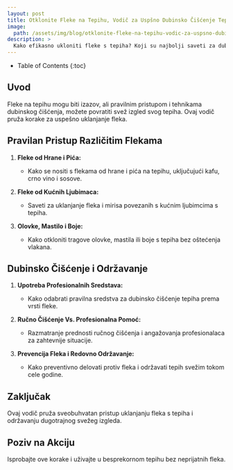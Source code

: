 ```yaml
---
layout: post
title: Otklonite Fleke na Tepihu, Vodič za Uspšno Dubinsko Čišćenje Tepiha
image: 
  path: /assets/img/blog/otklonite-fleke-na-tepihu-vodic-za-uspsno-dubinsko-ciscenje-tepiha_dubinsko_pranje_ba.jpg
description: >
  Kako efikasno ukloniti fleke s tepiha? Koji su najbolji saveti za dubinsko čišćenje tepiha? Kako održavati svež izgled tepiha tokom cele godine?
---
```



- Table of Contents
{:toc}


## Uvod

Fleke na tepihu mogu biti izazov, ali pravilnim pristupom i tehnikama dubinskog čišćenja, možete povratiti svež izgled svog tepiha. Ovaj vodič pruža korake za uspešno uklanjanje fleka.

## Pravilan Pristup Različitim Flekama

1. **Fleke od Hrane i Pića:**
   - Kako se nositi s flekama od hrane i pića na tepihu, uključujući kafu, crno vino i sosove.

2. **Fleke od Kućnih Ljubimaca:**
   - Saveti za uklanjanje fleka i mirisa povezanih s kućnim ljubimcima s tepiha.

3. **Olovke, Mastilo i Boje:**
   - Kako otkloniti tragove olovke, mastila ili boje s tepiha bez oštećenja vlakana.

## Dubinsko Čišćenje i Održavanje

1. **Upotreba Profesionalnih Sredstava:**
   - Kako odabrati pravilna sredstva za dubinsko čišćenje tepiha prema vrsti fleke.

2. **Ručno Čišćenje Vs. Profesionalna Pomoć:**
   - Razmatranje prednosti ručnog čišćenja i angažovanja profesionalaca za zahtevnije situacije.

3. **Prevencija Fleka i Redovno Održavanje:**
   - Kako preventivno delovati protiv fleka i održavati tepih svežim tokom cele godine.

## Zaključak

Ovaj vodič pruža sveobuhvatan pristup uklanjanju fleka s tepiha i održavanju dugotrajnog svežeg izgleda.

## Poziv na Akciju

Isprobajte ove korake i uživajte u besprekornom tepihu bez neprijatnih fleka.
